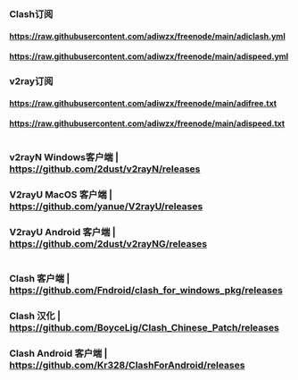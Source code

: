 ### Clash订阅
#### https://raw.githubusercontent.com/adiwzx/freenode/main/adiclash.yml
#### https://raw.githubusercontent.com/adiwzx/freenode/main/adispeed.yml

### v2ray订阅
#### https://raw.githubusercontent.com/adiwzx/freenode/main/adifree.txt
#### https://raw.githubusercontent.com/adiwzx/freenode/main/adispeed.txt
#
### v2rayN Windows客户端 | https://github.com/2dust/v2rayN/releases
### V2rayU MacOS 客户端 | https://github.com/yanue/V2rayU/releases
### V2rayU Android 客户端 | https://github.com/2dust/v2rayNG/releases
#
### Clash 客户端 | https://github.com/Fndroid/clash_for_windows_pkg/releases
### Clash 汉化 | https://github.com/BoyceLig/Clash_Chinese_Patch/releases
### Clash Android 客户端 | https://github.com/Kr328/ClashForAndroid/releases
